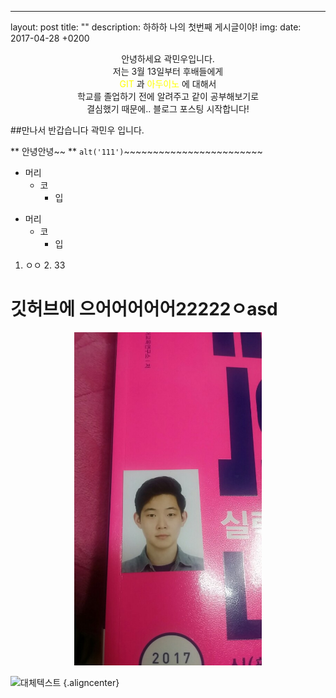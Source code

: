 ---
layout: post
title:  ""
description: 하하하 나의 첫번째 게시글이야!
img:
date: 2017-04-28  +0200

<div align="center">
안녕하세요 곽민우입니다.<br>
저는 3월 13일부터 후배들에게<br>
<font color="yellow"> GIT</font> 과 
<font color="yellow"> 아두이노</font> 에 대해서<br>
학교를 졸업하기 전에 알려주고 같이 공부해보기로<br>
결심했기 때문에.. 블로그 포스팅 시작합니다!<br>
</div>


##만나서 반갑습니다 곽민우 입니다.

** 안녕안녕~~ **
`alt('111')`~~~~~~~~~~~~~~~~~~~~~~~~


* 머리
	* 코
		* 입
        

+ 머리
  + 코
    + 입

1. ㅇㅇ
	2.	33
		

깃허브에 으어어어어어22222ㅇasd
=======================
<div align="center">
<img src="../img/2018-04-02/11.jpg" style="width: 300px">
</div>

![대체텍스트](../img/2018-04-02/11.jpg") {.aligncenter}